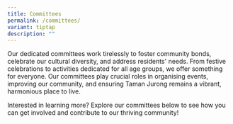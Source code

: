 ```yaml
---
title: Committees
permalink: /committees/
variant: tiptap
description: ""
---
```

<p>Our dedicated committees work tirelessly to foster community bonds, celebrate
our cultural diversity, and address residents' needs. From festive celebrations
to activities dedicated for all age groups, we offer something for everyone.
Our committees play crucial roles in organising events, improving our community,
and ensuring Taman Jurong remains a vibrant, harmonious place to live.</p>
<p>Interested in learning more? Explore our committees below to see how you
can get involved and contribute to our thriving community!</p>
<p></p>